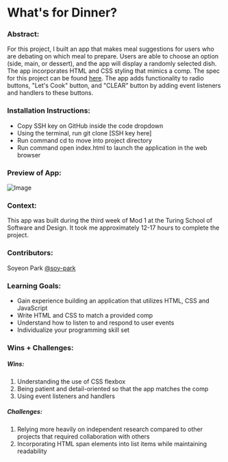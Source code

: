 # What's for Dinner? 

### Abstract:
[//]: <> (Briefly describe what you built and its features. What problem is the app solving? How does this application solve that problem?)
For this project, I built an app that makes meal suggestions for users who are debating on which meal to prepare. Users are able to choose an option (side, main, or dessert), and the app will display a randomly selected dish. The app incorporates HTML and CSS styling that mimics a comp. The spec for this project can be found [here](https://frontend.turing.io/projects/module-1/dinner.html). The app adds functionality to radio buttons, "Let's Cook" button, and "CLEAR" button by adding event listeners and handlers to these buttons.

### Installation Instructions:
[//]: <> (What steps does a person have to take to get your app cloned down and running?)
- Copy SSH key on GitHub inside the code dropdown
- Using the terminal, run git clone [SSH key here]
- Run command cd to move into project directory
- Run command open index.html to launch the application in the web browser

### Preview of App:
[//]: <> (Provide ONE gif or screenshot of your application - choose the "coolest" piece of functionality to show off.)
![Image](./assets/screen-shot.png)

### Context:
[//]: <> (Give some context for the project here. How long did you have to work on it? How far into the Turing program are you?)
This app was built during the third week of Mod 1 at the Turing School of Software and Design. It took me approximately 12-17 hours to complete the project. 

### Contributors:
[//]: <> (Who worked on this application? Link to their GitHubs.)
Soyeon Park [@soy-park](https://github.com/soy-park)

### Learning Goals:
[//]: <> (What were the learning goals of this project? What tech did you work with?)
- Gain experience building an application that utilizes HTML, CSS and JavaScript
- Write HTML and CSS to match a provided comp
- Understand how to listen to and respond to user events
- Individualize your programming skill set

### Wins + Challenges:
[//]: <> (What are 2-3 wins you have from this project? What were some challenges you faced - and how did you get over them?)
##### Wins: 
1. Understanding the use of CSS flexbox
2. Being patient and detail-oriented so that the app matches the comp
3. Using event listeners and handlers 

##### Challenges:
1. Relying more heavily on independent research compared to other projects that required collaboration with others
2. Incorporating HTML span elements into list items while maintaining readability